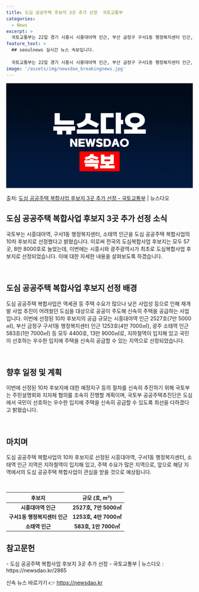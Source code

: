 ```yaml
---
title: 도심 공공주택 후보지 3곳 추가 선정  국토교통부
categories:
  - News
excerpt: >
  국토교통부는 22일 경기 시흥시 시흥대야역 인근, 부산 금정구 구서1동 행정복지센터 인근, 광주 동구 소태역…
feature_text: >
  ## seoulnews 실시간 뉴스 속보입니다.

  국토교통부는 22일 경기 시흥시 시흥대야역 인근, 부산 금정구 구서1동 행정복지센터 인근, 광주 동구 소태역…
image: '/assets/img/newsdao_breakingnews.jpg'
---
```


![뉴스다오 속보](/assets/img/newsdao_breakingnews.jpg)

<p>출처: <a href="https://newsdao.kr/2865" rel="dofollow">도심 공공주택 복합사업 후보지 3곳 추가 선정 - 국토교통부</a> | 뉴스다오</p>

<h2 data-ke-size="size26">도심 공공주택 복합사업 후보지 3곳 추가 선정 소식</h2>
국토부는 시흥대야역, 구서1동 행정복지센터, 소태역 인근을 도심 공공주택 복합사업의 10차 후보지로 선정했다고 밝혔습니다. 이로써 전국의 도심복합사업 후보지는 모두 57곳, 8만 8000호로 늘었는데, 이번에는 시흥시와 광주광역시가 최초로 도심복합사업 후보지로 선정되었습니다. 이에 대한 자세한 내용을 살펴보도록 하겠습니다.

<p data-ke-size="size16">&nbsp;</p>

<h2 data-ke-size="size24">도심 공공주택 복합사업 후보지 선정 배경</h2>
도심 공공주택 복합사업은 역세권 등 주택 수요가 많으나 낮은 사업성 등으로 인해 재개발 사업 추진이 어려웠던 도심을 대상으로 공공이 주도해 신속히 주택을 공급하는 사업입니다. 이번에 선정된 10차 후보지의 공급 규모는 시흥대야역 인근 2527호(7만 5000㎡), 부산 금정구 구서1동 행정복지센터 인근 1253호(4만 7000㎡), 광주 소태역 인근 583호(1만 7000㎡) 등 모두 4400호, 13만 9000㎡로, 지하철역이 입지해 있고 국민이 선호하는 우수한 입지에 주택을 신속히 공급할 수 있는 지역으로 선정되었습니다.

<p data-ke-size="size16">&nbsp;</p>

<h2 data-ke-size="size24">향후 일정 및 계획</h2>
이번에 선정된 10차 후보지에 대한 예정지구 등의 절차를 신속히 추진하기 위해 국토부는 주민설명회와 지자체 협의를 조속히 진행할 계획이며, 국토부 공공주택추진단은 도심에서 국민이 선호하는 우수한 입지에 주택을 신속히 공급할 수 있도록 최선을 다하겠다고 밝혔습니다.

<p data-ke-size="size16">&nbsp;</p>

<h2 data-ke-size="size24">마치며</h2>
도심 공공주택 복합사업의 10차 후보지로 선정된 시흥대야역, 구서1동 행정복지센터, 소태역 인근 지역은 지하철역이 입지해 있고, 주택 수요가 많은 지역으로, 앞으로 해당 지역에서의 도심 공공주택 복합사업이 관심을 받을 것으로 예상됩니다.

<p data-ke-size="size16">&nbsp;</p>

<table>
  <thead>
    <tr>
      <th style="text-align: center;">후보지</th>
      <th style="text-align: center;">규모 (호, m²)</th>
    </tr>
  </thead>
  <tbody>
    <tr>
      <td style="text-align: center;"><b>시흥대야역 인근</b></td>
      <td style="text-align: center;"><b>2527호, 7만 5000㎡</b></td>
    </tr>
    <tr>
      <td style="text-align: center;"><b>구서1동 행정복지센터 인근</b></td>
      <td style="text-align: center;"><b>1253호, 4만 7000㎡</b></td>
    </tr>
    <tr>
      <td style="text-align: center;"><b>소태역 인근</b></td>
      <td style="text-align: center;"><b>583호, 1만 7000㎡</b></td>
    </tr>
  </tbody>
</table>
<h2 data-ke-size="size24">참고문헌</h2>
- 도심 공공주택 복합사업 후보지 3곳 추가 선정 - 국토교통부 | 뉴스다오 : https://newsdao.kr/2865 

신속 뉴스 바로가기 👉 <a href="https://newsdao.kr" rel="dofollow">https://newsdao.kr</a>


